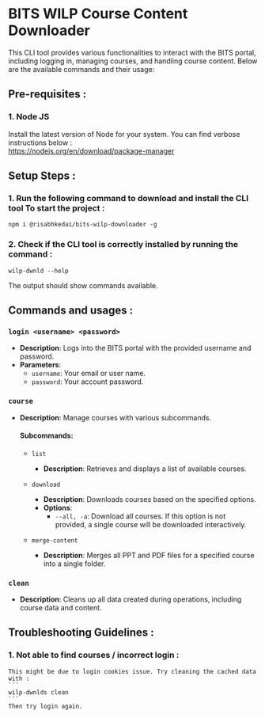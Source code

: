 # BITS WILP Course Content Downloader

This CLI tool provides various functionalities to interact with the BITS portal, including logging in, managing courses, and handling course content. Below are the available commands and their usage:

## Pre-requisites :

### 1. Node JS

Install the latest version of Node for your system. You can find verbose instructions below : <br>
https://nodejs.org/en/download/package-manager

## Setup Steps :

### 1. Run the following command to download and install the CLI tool To start the project :

```
npm i @risabhkedai/bits-wilp-downloader -g
```

### 2. Check if the CLI tool is correctly installed by running the command :

```
wilp-dwnld --help
```

The output should show commands available.

## Commands and usages :

### `login <username> <password>`

- **Description**: Logs into the BITS portal with the provided username and password.
- **Parameters**:
  - `username`: Your email or user name.
  - `password`: Your account password.

### `course`

- **Description**: Manage courses with various subcommands.

  #### Subcommands:

  - `list`

    - **Description**: Retrieves and displays a list of available courses.

  - `download`

    - **Description**: Downloads courses based on the specified options.
    - **Options**:
      - `--all, -a`: Download all courses. If this option is not provided, a single course will be downloaded interactively.

  - `merge-content`
    - **Description**: Merges all PPT and PDF files for a specified course into a single folder.

### `clean`

- **Description**: Cleans up all data created during operations, including course data and content.

## Troubleshooting Guidelines :

### 1. Not able to find courses / incorrect login :

    This might be due to login cookies issue. Try cleaning the cached data with :
    ```
    wilp-dwnlds clean
    ```
    Then try login again.
